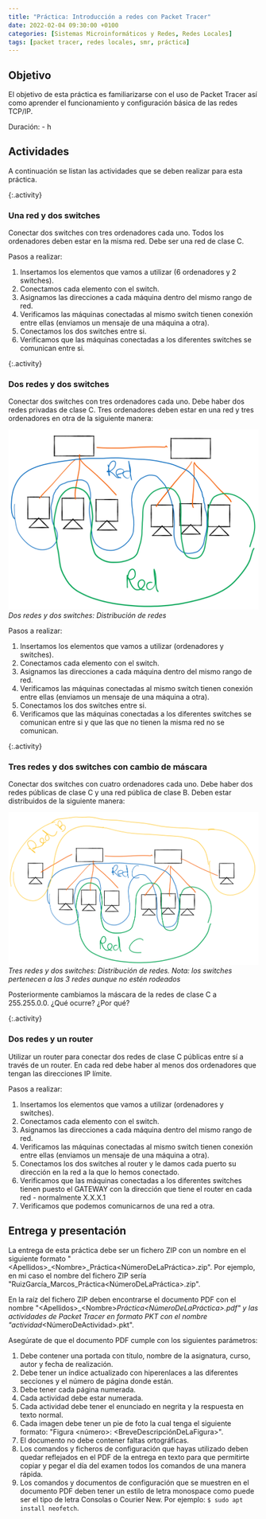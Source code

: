 ```yaml
---
title: "Práctica: Introducción a redes con Packet Tracer"
date: 2022-02-04 09:30:00 +0100
categories: [Sistemas Microinformáticos y Redes, Redes Locales]
tags: [packet tracer, redes locales, smr, práctica]
---
```


## Objetivo

El objetivo de esta práctica es familiarizarse con el uso de Packet Tracer así como aprender el funcionamiento y configuración básica de las redes TCP/IP.

Duración: - h

## Actividades

A continuación se listan las actividades que se deben realizar para esta práctica.

{:.activity}
### Una red y dos switches

Conectar dos switches con tres ordenadores cada uno. Todos los ordenadores deben estar en la misma red. Debe ser una red de clase C.

Pasos a realizar:

1. Insertamos los elementos que vamos a utilizar (6 ordenadores y 2 switches).
2. Conectamos cada elemento con el switch.
3. Asignamos las direcciones a cada máquina dentro del mismo rango de red.
4. Verificamos las máquinas conectadas al mismo switch tienen conexión entre ellas (enviamos un mensaje de una máquina a otra).
5. Conectamos los dos switches entre si.
6. Verificamos que las máquinas conectadas a los diferentes switches se comunican entre si.

{:.activity}
### Dos redes y dos switches

Conectar dos switches con tres ordenadores cada uno. Debe haber dos redes privadas de clase C. Tres ordenadores deben estar en una red y tres ordenadores en otra de la siguiente manera:

![img-description](/assets/img/practica-introduccion-packet-tracer/dos-redes-dos-switches.png)
_Dos redes y dos switches: Distribución de redes_

Pasos a realizar:

1. Insertamos los elementos que vamos a utilizar (ordenadores y switches).
2. Conectamos cada elemento con el switch.
3. Asignamos las direcciones a cada máquina dentro del mismo rango de red.
4. Verificamos las máquinas conectadas al mismo switch tienen conexión entre ellas (enviamos un mensaje de una máquina a otra).
5. Conectamos los dos switches entre si.
6. Verificamos que las máquinas conectadas a los diferentes switches se comunican entre si y que las que no tienen la misma red no se comunican.

{:.activity}
### Tres redes y dos switches con cambio de máscara

Conectar dos switches con cuatro ordenadores cada uno. Debe haber dos redes públicas de clase C y una red pública de clase B. Deben estar distribuidos de la siguiente manera:

![img-description](/assets/img/practica-introduccion-packet-tracer/tres-redes-dos-switches.png)
_Tres redes y dos switches: Distribución de redes. Nota: los switches pertenecen a las 3 redes aunque no estén rodeados_

Posteriormente cambiamos la máscara de la redes de clase C a 255.255.0.0. ¿Qué ocurre? ¿Por qué?

{:.activity}
### Dos redes y un router

Utilizar un router para conectar dos redes de clase C públicas entre sí a través de un router. En cada red debe haber al menos dos ordenadores que tengan las direcciones IP límite.

Pasos a realizar:

1. Insertamos los elementos que vamos a utilizar (ordenadores y switches).
2. Conectamos cada elemento con el switch.
3. Asignamos las direcciones a cada máquina dentro del mismo rango de red.
4. Verificamos las máquinas conectadas al mismo switch tienen conexión entre ellas (enviamos un mensaje de una máquina a otra).
5. Conectamos los dos switches al router y le damos cada puerto su dirección en la red a la que lo hemos conectado.
6. Verificamos que las máquinas conectadas a los diferentes switches tienen puesto el GATEWAY con la dirección que tiene el router en cada red - normalmente X.X.X.1
7. Verificamos que podemos comunicarnos de una red a otra.

## Entrega y presentación

La entrega de esta práctica debe ser un fichero ZIP con un nombre en el siguiente formato "\<Apellidos\>_\<Nombre\>_Práctica\<NúmeroDeLaPráctica\>.zip". Por ejemplo, en mi caso el nombre del fichero ZIP sería "RuizGarcía_Marcos_Práctica\<NúmeroDeLaPráctica\>.zip".

En la raíz del fichero ZIP deben encontrarse el documento PDF con el nombre "\<Apellidos\>_\<Nombre\>_Práctica\<NúmeroDeLaPráctica\>.pdf" y las actividades de Packet Tracer en formato PKT con el nombre "actividad_\<NúmeroDeActividad\>.pkt".

Asegúrate de que el documento PDF cumple con los siguientes parámetros:

1. Debe contener una portada con título, nombre de la asignatura, curso, autor y fecha de realización.
2. Debe tener un índice actualizado con hiperenlaces a las diferentes secciones y el número de página donde están.
3. Debe tener cada página numerada.
4. Cada actividad debe estar numerada. 
5. Cada actividad debe tener el enunciado en negrita y la respuesta en texto normal.
6. Cada imagen debe tener un pie de foto la cual tenga el siguiente formato: "Figura \<número\>: \<BreveDescripciónDeLaFigura\>".
7. El documento no debe contener faltas ortográficas.
8. Los comandos y ficheros de configuración que hayas utilizado deben quedar reflejados en el PDF de la entrega en texto para que permitirte copiar y pegar el día del examen todos los comandos de una manera rápida.
9. Los comandos y documentos de configuración que se muestren en el documento PDF deben tener un estilo de letra monospace como puede ser el tipo de letra Consolas o Courier New. Por ejemplo: `$ sudo apt install neofetch`.